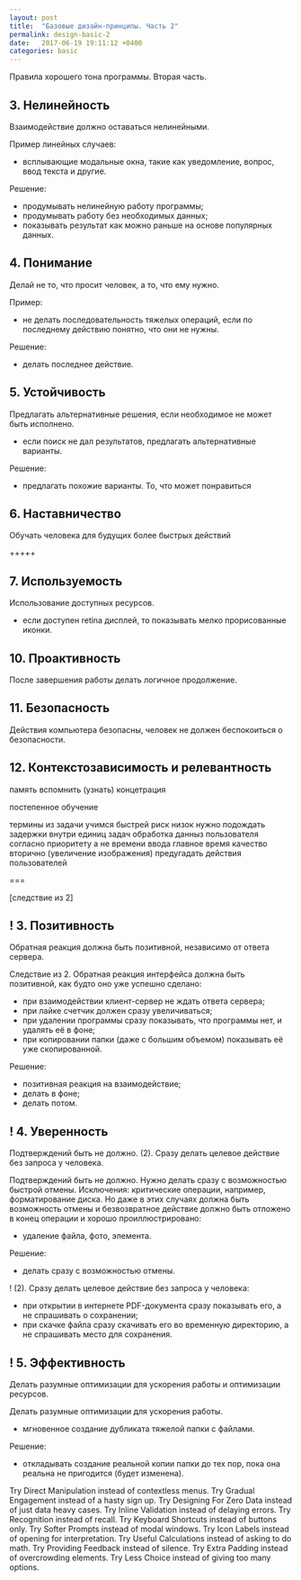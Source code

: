 ```yaml
---
layout: post
title:  "Базовые дизайн-принципы. Часть 2"
permalink: design-basic-2
date:   2017-06-19 19:11:12 +0400
categories: basic
---
```


Правила хорошего тона программы.
Вторая часть.


## 3. Нелинейность
Взаимодействие должно оставаться нелинейными.

Пример линейных случаев:
- всплывающие модальные окна, такие как уведомление, вопрос, ввод текста и другие.

Решение:
- продумывать нелинейную работу программы;
- продумывать работу без необходимых данных;
- показывать результат как можно раньше на основе популярных данных.



## 4. Понимание
Делай не то, что просит человек, а то, что ему нужно.

Пример:
- не делать последовательность тяжелых операций, если по последнему действию понятно, что они не нужны.

Решение:
- делать последнее действие.

## 5. Устойчивость
Предлагать альтернативные решения, если необходимое не может быть исполнено.
- если поиск не дал результатов, предлагать альтернативные варианты.

Решение:
- предлагать похожие варианты. То, что может понравиться


## 6. Наставничество
Обучать человека для будущих более быстрых действий


+++++


## 7. Используемость
Использование доступных ресурсов.
- если доступен retina дисплей, то показывать мелко прорисованные иконки.


## 10. Проактивность
После завершения работы делать логичное продолжение.

## 11. Безопасность
Действия компьютера безопасны, человек не должен беспокоиться о безопасности.

## 12. Контекстозависимость и релевантность

память
вспомнить (узнать)
концетрация

постепенное обучение

термины из задачи
учимся быстрей риск низок
нужно подождать
задержки внутри единиц задач
обработка данныз пользователя согласно приоритету а не времени ввода
главное время качество вторично (увеличение изображения)
предугадать действия пользователей


===

[следствие из 2]
## ! 3. Позитивность
Обратная реакция должна быть позитивной, независимо от ответа сервера.

Следствие из 2. Обратная реакция интерфейса должна быть позитивной, как будто оно уже успешно сделано:
- при взаимодействии клиент-сервер не ждать ответа сервера;
- при лайке счетчик должен сразу увеличиваться;
- при удалении программы сразу показывать, что программы нет, и удалять её в фоне;
- при копировании папки (даже с большим объемом) показывать её уже скопированной.

Решение:
- позитивная реакция на взаимодействие;
- делать в фоне;
- делать потом.


## ! 4. Уверенность
Подтверждений быть не должно.
(2). Сразу делать целевое действие без запроса у человека.

Подтверждений быть не должно. Нужно делать сразу с возможностью быстрой отмены. Исключения: критические операции, например, форматирование диска. Но даже в этих случаях должна быть возможность отмены и безвозвратное действие должно быть отложено в конец операции и хорошо проиллюстрировано:
- удаление файла, фото, элемента.

Решение:
- делать сразу с возможностью отмены.


! (2). Сразу делать целевое действие без запроса у человека:
- при открытии в интернете PDF-документа сразу показывать его, а не спрашивать о сохранении;
- при скачке файла сразу скачивать его во временную директорию, а не спрашивать место для сохранения.


## ! 5. Эффективность
Делать разумные оптимизации для ускорения работы и оптимизации ресурсов.

Делать разумные оптимизации для ускорения работы.
- мгновенное создание дубликата тяжелой папки с файлами.

Решение:
- откладывать создание реальной копии папки до тех пор, пока она реальна не пригодится (будет изменена).



Try Direct Manipulation instead of contextless menus.
Try Gradual Engagement instead of a hasty sign up.
Try Designing For Zero Data instead of just data heavy cases.
Try Inline Validation instead of delaying errors.
Try Recognition instead of recall.
Try Keyboard Shortcuts instead of buttons only.
Try Softer Prompts instead of modal windows.
Try Icon Labels instead of opening for interpretation.
Try Useful Calculations instead of asking to do math.
Try Providing Feedback instead of silence.
Try Extra Padding instead of overcrowding elements.
Try Less Choice instead of giving too many options.

